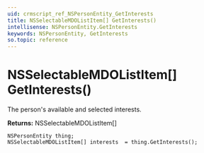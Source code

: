 ```yaml
---
uid: crmscript_ref_NSPersonEntity_GetInterests
title: NSSelectableMDOListItem[] GetInterests()
intellisense: NSPersonEntity.GetInterests
keywords: NSPersonEntity, GetInterests
so.topic: reference
---
```


# NSSelectableMDOListItem[] GetInterests()

The person's available and selected interests.

**Returns:** NSSelectableMDOListItem[]

```crmscript
NSPersonEntity thing;
NSSelectableMDOListItem[] interests  = thing.GetInterests();
```

